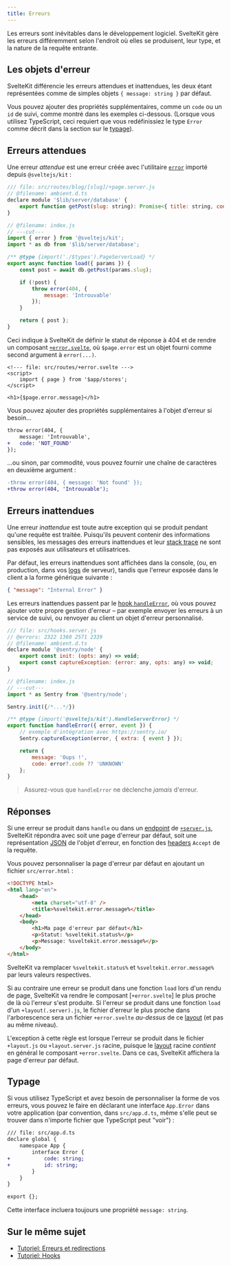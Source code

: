 ```yaml
---
title: Erreurs
---
```


Les erreurs sont inévitables dans le développement logiciel. SvelteKit gère les erreurs différemment selon l'endroit où elles se produisent, leur type, et la nature de la requête entrante.

## Les objets d'erreur

SvelteKit différencie les erreurs attendues et inattendues, les deux étant représentées comme de simples objets `{ message: string }` par défaut.

Vous pouvez ajouter des propriétés supplémentaires, comme un `code` ou un `id` de suivi, comme montré dans les exemples ci-dessous. (Lorsque vous utilisez TypeScript, ceci requiert que vous redéfinissiez le type `Error` comme décrit dans la section sur le [typage](errors#typage)).

## Erreurs attendues

Une erreur _attendue_ est une erreur créée avec l'utilitaire [`error`](modules#sveltejs-kit-error) importé depuis `@sveltejs/kit` :

```js
/// file: src/routes/blog/[slug]/+page.server.js
// @filename: ambient.d.ts
declare module '$lib/server/database' {
	export function getPost(slug: string): Promise<{ title: string, content: string } | undefined>
}

// @filename: index.js
// ---cut---
import { error } from '@sveltejs/kit';
import * as db from '$lib/server/database';

/** @type {import('./$types').PageServerLoad} */
export async function load({ params }) {
	const post = await db.getPost(params.slug);

	if (!post) {
		throw error(404, {
			message: 'Introuvable'
		});
	}

	return { post };
}
```

Ceci indique à SvelteKit de définir le statut de réponse à 404 et de rendre un composant [`+error.svelte`](routing#error), où `$page.error` est un objet fourni comme second argument à `error(...)`.

```svelte
<!--- file: src/routes/+error.svelte --->
<script>
	import { page } from '$app/stores';
</script>

<h1>{$page.error.message}</h1>
```

Vous pouvez ajouter des propriétés supplémentaires à l'objet d'erreur si besoin...

```diff
throw error(404, {
	message: 'Introuvable',
+	code: 'NOT_FOUND'
});
```

...ou sinon, par commodité, vous pouvez fournir une chaîne de caractères en deuxième argument :

```diff
-throw error(404, { message: 'Not found' });
+throw error(404, 'Introuvable');
```

## Erreurs inattendues

Une erreur _inattendue_ est toute autre exception qui se produit pendant qu'une requête est traitée. Puisqu'ils peuvent contenir des informations sensibles, les messages des erreurs inattendues et leur <span class="vo">[stack trace](PUBLIC_SVELTE_SITE_URL/docs/development#stack-trace)</span> ne sont pas exposés aux utilisateurs et utilisatrices.

Par défaut, les erreurs inattendues sont affichées dans la console, (ou, en production, dans vos <span class="vo">[logs](PUBLIC_SVELTE_SITE_URL/docs/development#log)</span> de serveur), tandis que l'erreur exposée dans le client a la forme générique suivante :

```json
{ "message": "Internal Error" }
```

Les erreurs inattendues passent par le [hook `handleError`](hooks#hooks-partag-s-handleerror), où vous pouvez ajouter votre propre gestion d'erreur – par exemple envoyer les erreurs à un service de suivi, ou renvoyer au client un objet d'erreur personnalisé.

```js
/// file: src/hooks.server.js
// @errors: 2322 1360 2571 2339
// @filename: ambient.d.ts
declare module '@sentry/node' {
	export const init: (opts: any) => void;
	export const captureException: (error: any, opts: any) => void;
}

// @filename: index.js
// ---cut---
import * as Sentry from '@sentry/node';

Sentry.init({/*...*/})

/** @type {import('@sveltejs/kit').HandleServerError} */
export function handleError({ error, event }) {
	// exemple d'intégration avec https://sentry.io/
	Sentry.captureException(error, { extra: { event } });

	return {
		message: 'Oups !',
		code: error?.code ?? 'UNKNOWN'
	};
}
```

> Assurez-vous que `handleError` ne déclenche _jamais_ d'erreur.

## Réponses

Si une erreur se produit dans `handle` ou dans un <span class="vo">[endpoint](PUBLIC_SVELTE_SITE_URL/docs/web#endpoint)</span> de [`+server.js`](routing#server), SvelteKit répondra avec soit une page d'erreur par défaut, soit une représentation <span class="vo">[JSON](PUBLIC_SVELTE_SITE_URL/docs/web#json)</span> de l'objet d'erreur, en fonction des <span class="vo">[headers](PUBLIC_SVELTE_SITE_URL/docs/web#header)</span> `Accept` de la requête.

Vous pouvez personnaliser la page d'erreur par défaut en ajoutant un fichier `src/error.html` :

```html
<!DOCTYPE html>
<html lang="en">
	<head>
		<meta charset="utf-8" />
		<title>%sveltekit.error.message%</title>
	</head>
	<body>
		<h1>Ma page d'erreur par défaut</h1>
		<p>Statut: %sveltekit.status%</p>
		<p>Message: %sveltekit.error.message%</p>
	</body>
</html>
```

SvelteKit va remplacer `%sveltekit.status%` et `%sveltekit.error.message%` par leurs valeurs respectives.

Si au contraire une erreur se produit dans une fonction `load` lors d'un rendu de page, SvelteKit va rendre le composant [`+error.svelte`] le plus proche de là où l'erreur s'est produite. Si l'erreur se produit dans une fonction `load` d'un `+layout(.server).js`, le fichier d'erreur le plus proche dans l'arborescence sera un fichier `+error.svelte` _au-dessus_ de ce <span class="vo">[layout](PUBLIC_SVELTE_SITE_URL/docs/web#layout)</span> (et pas au même niveau).

L'exception à cette règle est lorsque l'erreur se produit dans le fichier `+layout.js` ou `+layout.server.js` racine, puisque le <span class="vo">[layout](PUBLIC_SVELTE_SITE_URL/docs/web#layout)</span> racine _contient_ en général le composant `+error.svelte`. Dans ce cas, SvelteKit affichera la page d'erreur par défaut.

## Typage

Si vous utilisez TypeScript et avez besoin de personnaliser la forme de vos erreurs, vous pouvez le faire en déclarant une interface `App.Error` dans votre application (par convention, dans `src/app.d.ts`, même s'elle peut se trouver dans n'importe fichier que TypeScript peut "voir") :

```diff
/// file: src/app.d.ts
declare global {
	namespace App {
		interface Error {
+			code: string;
+			id: string;
		}
	}
}

export {};
```

Cette interface incluera toujours une propriété `message: string`.

## Sur le même sujet

- [Tutoriel: Erreurs et redirections](PUBLIC_LEARN_SITE_URL/tutorial/error-basics)
- [Tutoriel: Hooks](PUBLIC_LEARN_SITE_URL/tutorial/handle)
